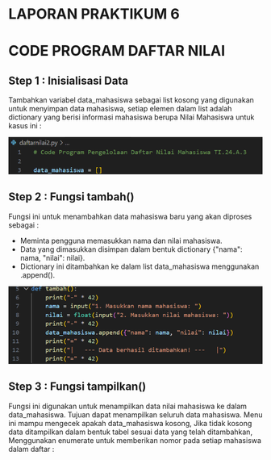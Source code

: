 # LAPORAN PRAKTIKUM 6

# CODE PROGRAM DAFTAR NILAI

## Step 1 : Inisialisasi Data

Tambahkan variabel data_mahasiswa sebagai list kosong yang digunakan untuk menyimpan data mahasiswa, setiap elemen dalam list adalah dictionary yang berisi informasi mahasiswa berupa Nilai Mahasiswa untuk kasus ini :

![gambar](https://github.com/M-Rakha/Labpy06/blob/374318d947c28613268d2a3a13751015dc87dee5/Cuplikan%20layar%202024-12-02%20201418.png)

## Step 2 : Fungsi tambah()

Fungsi ini untuk menambahkan data mahasiswa baru yang akan diproses sebagai :

- Meminta pengguna memasukkan nama dan nilai mahasiswa.
- Data yang dimasukkan disimpan dalam bentuk dictionary {"nama": nama, "nilai": nilai}.
- Dictionary ini ditambahkan ke dalam list data_mahasiswa menggunakan .append().

![gambar](https://github.com/M-Rakha/Labpy06/blob/70b1c499657cb562d3753e291c9e18fcbb9d1013/Cuplikan%20layar%202024-12-02%20202534.png)

## Step 3 : Fungsi tampilkan()

Fungsi ini digunakan untuk menampilkan data nilai mahasiswa ke dalam data_mahasiswa. Tujuan dapat menampilkan seluruh data mahasiswa. Menu ini mampu mengecek apakah data_mahasiswa kosong, Jika tidak kosong data ditampilkan dalam bentuk tabel sesuai data yang telah ditambahkan, Menggunakan enumerate untuk memberikan nomor pada setiap mahasiswa dalam daftar :






